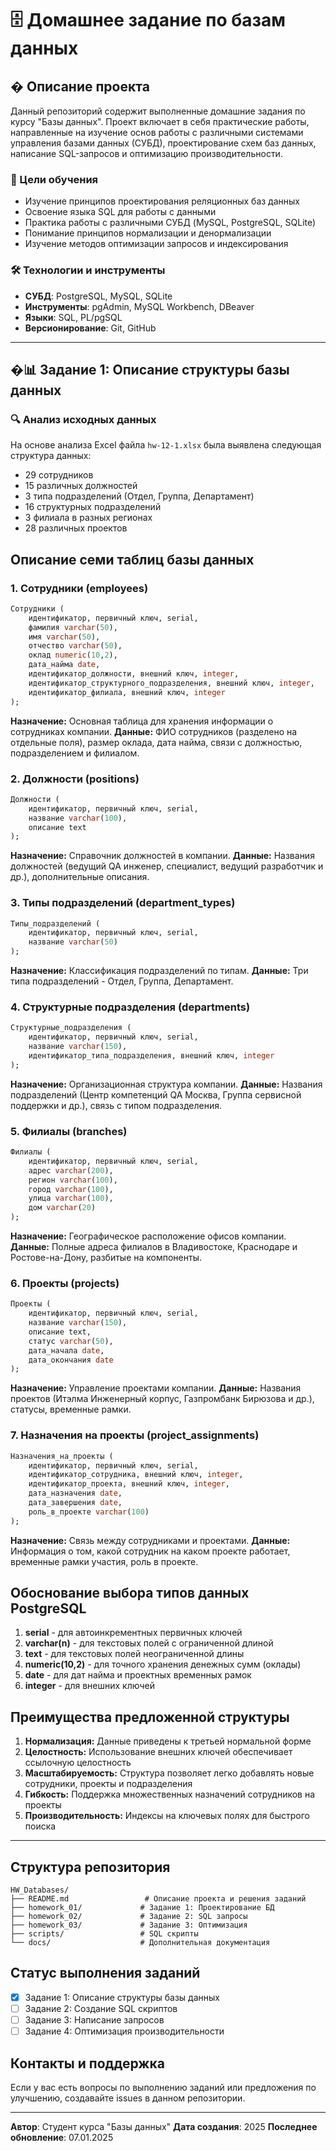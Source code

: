 # 🗄️ Домашнее задание по базам данных

## � Описание проекта

Данный репозиторий содержит выполненные домашние задания по курсу "Базы данных". Проект включает в себя практические работы, направленные на изучение основ работы с различными системами управления базами данных (СУБД), проектирование схем баз данных, написание SQL-запросов и оптимизацию производительности.

### 🎯 Цели обучения

- Изучение принципов проектирования реляционных баз данных
- Освоение языка SQL для работы с данными
- Практика работы с различными СУБД (MySQL, PostgreSQL, SQLite)
- Понимание принципов нормализации и денормализации
- Изучение методов оптимизации запросов и индексирования

### 🛠 Технологии и инструменты

- **СУБД**: PostgreSQL, MySQL, SQLite
- **Инструменты**: pgAdmin, MySQL Workbench, DBeaver
- **Языки**: SQL, PL/pgSQL
- **Версионирование**: Git, GitHub

---

## �📊 Задание 1: Описание структуры базы данных

### 🔍 Анализ исходных данных

На основе анализа Excel файла `hw-12-1.xlsx` была выявлена следующая структура данных:
- 29 сотрудников
- 15 различных должностей
- 3 типа подразделений (Отдел, Группа, Департамент)
- 16 структурных подразделений
- 3 филиала в разных регионах
- 28 различных проектов

## Описание семи таблиц базы данных

### 1. Сотрудники (employees)
```sql
Сотрудники (
    идентификатор, первичный ключ, serial,
    фамилия varchar(50),
    имя varchar(50),
    отчество varchar(50),
    оклад numeric(10,2),
    дата_найма date,
    идентификатор_должности, внешний ключ, integer,
    идентификатор_структурного_подразделения, внешний ключ, integer,
    идентификатор_филиала, внешний ключ, integer
);
```

**Назначение:** Основная таблица для хранения информации о сотрудниках компании.
**Данные:** ФИО сотрудников (разделено на отдельные поля), размер оклада, дата найма, связи с должностью, подразделением и филиалом.

### 2. Должности (positions)
```sql
Должности (
    идентификатор, первичный ключ, serial,
    название varchar(100),
    описание text
);
```

**Назначение:** Справочник должностей в компании.
**Данные:** Названия должностей (ведущий QA инженер, специалист, ведущий разработчик и др.), дополнительные описания.

### 3. Типы подразделений (department_types)
```sql
Типы_подразделений (
    идентификатор, первичный ключ, serial,
    название varchar(50)
);
```

**Назначение:** Классификация подразделений по типам.
**Данные:** Три типа подразделений - Отдел, Группа, Департамент.

### 4. Структурные подразделения (departments)
```sql
Структурные_подразделения (
    идентификатор, первичный ключ, serial,
    название varchar(150),
    идентификатор_типа_подразделения, внешний ключ, integer
);
```

**Назначение:** Организационная структура компании.
**Данные:** Названия подразделений (Центр компетенций QA Москва, Группа сервисной поддержки и др.), связь с типом подразделения.

### 5. Филиалы (branches)
```sql
Филиалы (
    идентификатор, первичный ключ, serial,
    адрес varchar(200),
    регион varchar(100),
    город varchar(100),
    улица varchar(100),
    дом varchar(20)
);
```

**Назначение:** Географическое расположение офисов компании.
**Данные:** Полные адреса филиалов в Владивостоке, Краснодаре и Ростове-на-Дону, разбитые на компоненты.

### 6. Проекты (projects)
```sql
Проекты (
    идентификатор, первичный ключ, serial,
    название varchar(150),
    описание text,
    статус varchar(50),
    дата_начала date,
    дата_окончания date
);
```

**Назначение:** Управление проектами компании.
**Данные:** Названия проектов (Итэлма Инженерный корпус, Газпромбанк Бирюзова и др.), статусы, временные рамки.

### 7. Назначения на проекты (project_assignments)
```sql
Назначения_на_проекты (
    идентификатор, первичный ключ, serial,
    идентификатор_сотрудника, внешний ключ, integer,
    идентификатор_проекта, внешний ключ, integer,
    дата_назначения date,
    дата_завершения date,
    роль_в_проекте varchar(100)
);
```

**Назначение:** Связь между сотрудниками и проектами.
**Данные:** Информация о том, какой сотрудник на каком проекте работает, временные рамки участия, роль в проекте.

## Обоснование выбора типов данных PostgreSQL

1. **serial** - для автоинкрементных первичных ключей
2. **varchar(n)** - для текстовых полей с ограниченной длиной
3. **text** - для текстовых полей неограниченной длины
4. **numeric(10,2)** - для точного хранения денежных сумм (оклады)
5. **date** - для дат найма и проектных временных рамок
6. **integer** - для внешних ключей

## Преимущества предложенной структуры

1. **Нормализация:** Данные приведены к третьей нормальной форме
2. **Целостность:** Использование внешних ключей обеспечивает ссылочную целостность
3. **Масштабируемость:** Структура позволяет легко добавлять новые сотрудники, проекты и подразделения
4. **Гибкость:** Поддержка множественных назначений сотрудников на проекты
5. **Производительность:** Индексы на ключевых полях для быстрого поиска

---

## Структура репозитория

```
HW_Databases/
├── README.md                 # Описание проекта и решения заданий
├── homework_01/             # Задание 1: Проектирование БД
├── homework_02/             # Задание 2: SQL запросы
├── homework_03/             # Задание 3: Оптимизация
├── scripts/                 # SQL скрипты
└── docs/                    # Дополнительная документация
```

## Статус выполнения заданий

- [x] Задание 1: Описание структуры базы данных
- [ ] Задание 2: Создание SQL скриптов
- [ ] Задание 3: Написание запросов
- [ ] Задание 4: Оптимизация производительности

## Контакты и поддержка

Если у вас есть вопросы по выполнению заданий или предложения по улучшению, создавайте issues в данном репозитории.

---

**Автор**: Студент курса "Базы данных"
**Дата создания**: 2025
**Последнее обновление**: 07.01.2025


